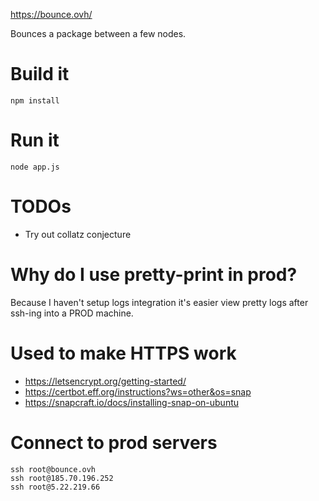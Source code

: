 https://bounce.ovh/

Bounces a package between a few nodes.

# Build it
```
npm install
```

# Run it
```
node app.js
```

# TODOs
- Try out collatz conjecture

# Why do I use pretty-print in prod?
Because I haven't setup logs integration it's easier view pretty logs after ssh-ing into a PROD machine.

# Used to make HTTPS work
- https://letsencrypt.org/getting-started/
- https://certbot.eff.org/instructions?ws=other&os=snap
- https://snapcraft.io/docs/installing-snap-on-ubuntu

# Connect to prod servers
```
ssh root@bounce.ovh
ssh root@185.70.196.252
ssh root@5.22.219.66
```
